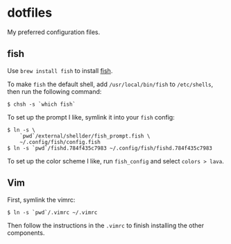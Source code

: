 # dotfiles

My preferred configuration files.

## fish

Use `brew install fish` to install [fish](https://fishshell.com).

To make `fish` the default shell, add `/usr/local/bin/fish` to `/etc/shells`,
then run the following command:

```
$ chsh -s `which fish`
```

To set up the prompt I like, symlink it into your `fish` config:

```
$ ln -s \
    `pwd`/external/shellder/fish_prompt.fish \
    ~/.config/fish/config.fish
$ ln -s `pwd`/fishd.784f435c7983 ~/.config/fish/fishd.784f435c7983
```

To set up the color scheme I like, run `fish_config` and select `colors > lava`.

## Vim

First, symlink the vimrc:

```
$ ln -s `pwd`/.vimrc ~/.vimrc
```

Then follow the instructions in the `.vimrc` to finish installing the other
components.

